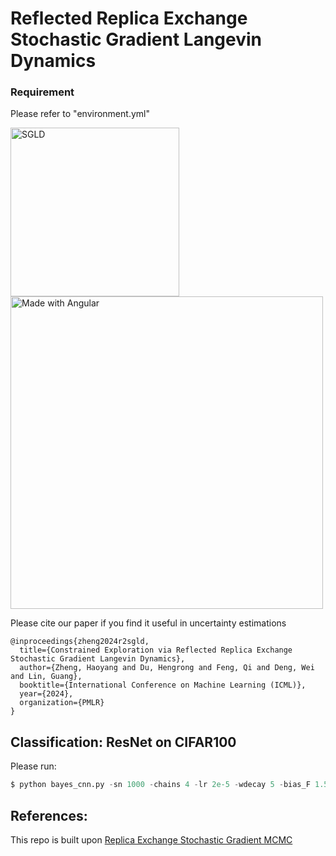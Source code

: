 # Reflected Replica Exchange Stochastic Gradient Langevin Dynamics



### Requirement
Please refer to "environment.yml"


<p float="left">
  <img src="output/SGLD.gif" width="270" title="SGLD"/>
  <img src="output/reSGLD_vs_VR_reSGLD.gif" width="500" alt="Made with Angular" title="Angular" /> 
</p>


Please cite our paper if you find it useful in uncertainty estimations

```
@inproceedings{zheng2024r2sgld,
  title={Constrained Exploration via Reflected Replica Exchange Stochastic Gradient Langevin Dynamics},
  author={Zheng, Haoyang and Du, Hengrong and Feng, Qi and Deng, Wei and Lin, Guang},
  booktitle={International Conference on Machine Learning (ICML)},
  year={2024},
  organization={PMLR}
}
```



## Classification: ResNet on CIFAR100

Please run:
```python
$ python bayes_cnn.py -sn 1000 -chains 4 -lr 2e-5 -wdecay 5 -bias_F 1.5e7 -if_domain True -bound 4.0 -batch 2048
```


## References:
This repo is built upon [Replica Exchange Stochastic Gradient MCMC](https://github.com/WayneDW/Variance_Reduced_Replica_Exchange_SGMCMC/tree/main)
